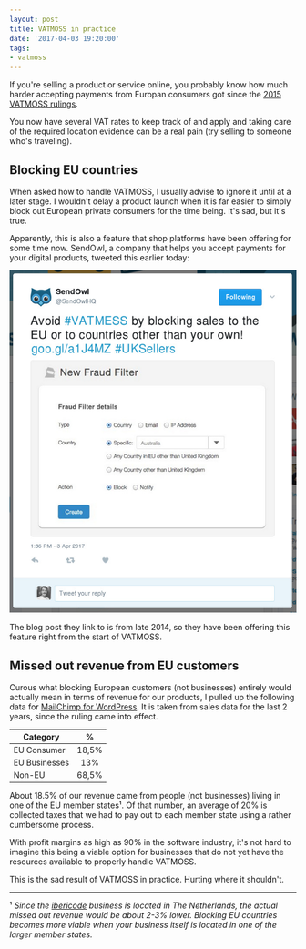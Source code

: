 ```yaml
---
layout: post
title: VATMOSS in practice 
date: '2017-04-03 19:20:00'
tags:
- vatmoss
---
```


If you're selling a product or service online, you probably know how much harder accepting payments from Europan consumers got since the [2015 VATMOSS rulings](http://euvataction.org/key-facts/#key_regulations).

You now have several VAT rates to keep track of and apply and taking care of the required location evidence can be a real pain (try selling to someone who's traveling). 

## Blocking EU countries

When asked how to handle VATMOSS, I usually advise to ignore it until at a later stage. I wouldn't delay a product launch when it is far easier to simply block out European private consumers for the time being. It's sad, but it's true.

Apparently, this is also a feature that shop platforms have been offering for some time now. SendOwl, a company that helps you accept payments for your digital products, tweeted this earlier today:

[![SendOwl's tweet on their new country-blocking feature](/media/sendowl-vatmoss-tweet.jpg)](https://www.sendowl.com/blog/fraud-filtering-now-available.html)

The blog post they link to is from late 2014, so they have been offering this feature right from the start of VATMOSS.

## Missed out revenue from EU customers

Curous what blocking European customers (not businesses) entirely would actually mean in terms of revenue for our products, I pulled up the following data for [MailChimp for WordPress](https://mc4wp.com/). It is taken from sales data for the last 2 years, since the ruling came into effect.

| Category        | %           |
| ------------- |:-------------:|
| EU Consumer      | 18,5% |
| EU Businesses      | 13%      |
| Non-EU   |  68,5%     |

About 18.5% of our revenue came from people (not businesses) living in one of the EU member states¹. Of that number, an average of 20% is collected taxes that we had to pay out to each member state using a rather cumbersome process. 

With profit margins as high as 90% in the software industry, it's not hard to imagine this being a viable option for businesses that do not yet have the resources available to properly handle VATMOSS. 

This is the sad result of VATMOSS in practice. Hurting where it shouldn't.

<hr />

¹ _Since the [ibericode](https://ibericode.com/) business is located in The Netherlands, the actual missed out revenue would be about 2-3% lower. Blocking EU countries becomes more viable when your business itself is located in one of the larger member states._
